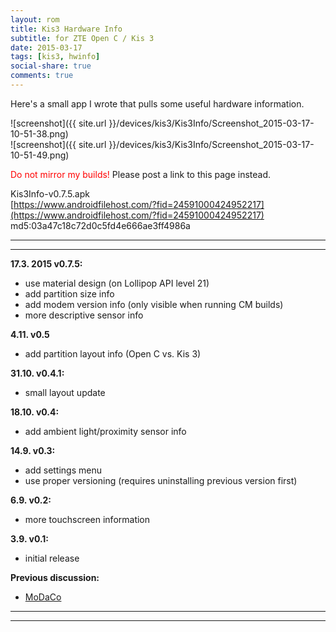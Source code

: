```yaml
---
layout: rom
title: Kis3 Hardware Info
subtitle: for ZTE Open C / Kis 3
date: 2015-03-17
tags: [kis3, hwinfo]
social-share: true
comments: true
---
```


Here's a small app I wrote that pulls some useful hardware information.

![screenshot]({{ site.url }}/devices/kis3/Kis3Info/Screenshot_2015-03-17-10-51-38.png)  
![screenshot]({{ site.url }}/devices/kis3/Kis3Info/Screenshot_2015-03-17-10-51-49.png)

<span style="color:#FF0000;">Do not mirror my builds!</span> Please post a link to this page instead.

Kis3Info-v0.7.5.apk  
[https://www.androidfilehost.com/?fid=24591000424952217](https://www.androidfilehost.com/?fid=24591000424952217)  
md5:03a47c18c72d0c5fd4e666ae3ff4986a

----
----

**17.3. 2015 v0.7.5:**

- use material design (on Lollipop API level 21)
- add partition size info
- add modem version info (only visible when running CM builds)
- more descriptive sensor info

**4.11. v0.5**

- add partition layout info (Open C vs. Kis 3)

**31.10. v0.4.1:**

- small layout update

**18.10. v0.4:**

- add ambient light/proximity sensor info

**14.9. v0.3:**

- add settings menu
- use proper versioning (requires uninstalling previous version first)

**6.9. v0.2:**

- more touchscreen information

**3.9. v0.1:**

- initial release

**Previous discussion:**

- [MoDaCo](http://www.modaco.com/forums/topic/373348-zte-open-c-kis-3-hardware-info/)

----
----
